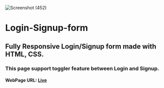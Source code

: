 ![Screenshot (452)](https://github.com/adityapandey1111/Login-Signup-form/assets/114282369/ee4234c1-383c-495d-8b79-e8c1764925fa)
# Login-Signup-form
## Fully Responsive Login/Signup form made with HTML, CSS.
### This page support toggler feature between Login and Signup.

#### WebPage URL: [Live](https://adityapandey1111.github.io/Login-Signup-form/)
